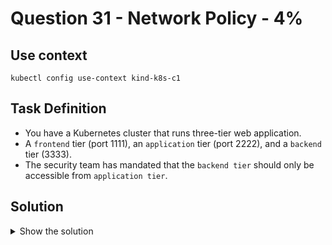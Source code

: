 # Question 31 - Network Policy - 4%

## Use context

```shell
kubectl config use-context kind-k8s-c1
```

## Task Definition

- You have a Kubernetes cluster that runs three-tier web application.
- A `frontend` tier (port 1111), an `application` tier (port 2222), and a `backend` tier (3333).
- The security team has mandated that the `backend tier` should only be accessible from `application tier`.

## Solution

<details>
  <summary>Show the solution</summary>

### Validate the Pods

```shell
k get pods -o wide
NAME          READY   STATUS    RESTARTS   AGE     IP              NODE             NOMINATED NODE   READINESS GATES
application   1/1     Running   0          7m29s   10.244.88.194   k8s-c1-worker2   <none>           <none>
backend       1/1     Running   0          7m23s   10.244.88.195   k8s-c1-worker2   <none>           <none>
frontend      1/1     Running   0          6s      10.244.88.196   k8s-c1-worker2   <none>           <none>
```

### Validate the access from frontend to backend with curl

```shell
k exec frontend -- curl -s 10.244.88.195:3333
backend tier
```

This confirms that the `frontend` can access the `backend`.

### Validate the access from application tier to backend tier with curl

```shell
k exec application -- curl -s 10.244.88.195:3333
backend tier
```

### Validate the Pods Labels

```shell
k get pods --show-labels
NAME          READY   STATUS    RESTARTS   AGE     LABELS
application   1/1     Running   0          4m10s   app=application
backend       1/1     Running   0          16m     app=backend
frontend      1/1     Running   0          9m3s    app=frontend
```

### Create the Network Policy

- Go to the Kubernetes documentation and search for `Network Policy`.
- Search the YAML Network Policy definition.
- We need to create an `ingress policy` in the `backend` tier.

```yaml
apiVersion: networking.k8s.io/v1
kind: NetworkPolicy
metadata:
  name: backend-ingress-np
  namespace: default
spec:
  podSelector:
    matchLabels:
      app: backend
  policyTypes:
  - Ingress
  ingress:
  - from:
    - podSelector:
        matchLabels:
          app: application
    ports:
    - protocol: TCP
      port: 3333
```

Create the file `31.yaml` with the above content:

### Apply the Network Policy

````shell
k apply -f 31.yaml
networkpolicy.networking.k8s.io/backend-ingress-np created
````

### Check the connection from frontend tier to backend tier

Should be denied.

```shell
k exec frontend -- curl -s 10.244.88.195:3333
^C
```

There is no connection from the `frontend` tier to the `backend` tier.

### Validate the connection from application tier to backend tier

Should be successful.

````shell
k exec application -- curl -s 10.244.88.195:3333
backend tier
````




</details>